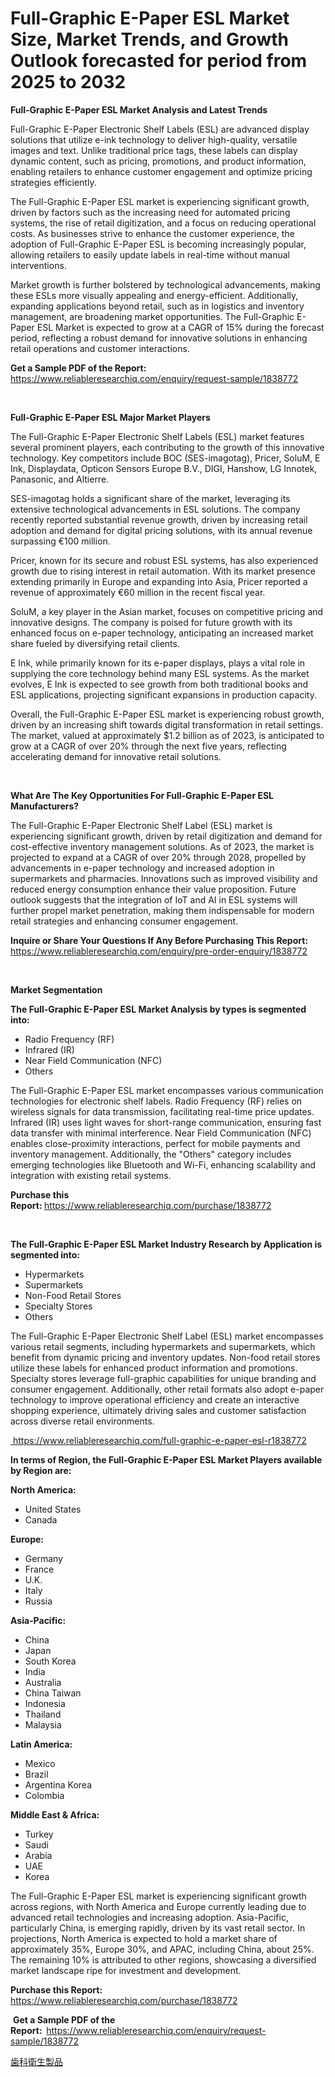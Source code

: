 <p><h1>Full-Graphic E-Paper ESL Market Size, Market Trends, and Growth Outlook forecasted for period from 2025 to 2032</h1></p><p><strong>Full-Graphic E-Paper ESL Market Analysis and Latest Trends</strong></p>
<p><p>Full-Graphic E-Paper Electronic Shelf Labels (ESL) are advanced display solutions that utilize e-ink technology to deliver high-quality, versatile images and text. Unlike traditional price tags, these labels can display dynamic content, such as pricing, promotions, and product information, enabling retailers to enhance customer engagement and optimize pricing strategies efficiently.</p><p>The Full-Graphic E-Paper ESL market is experiencing significant growth, driven by factors such as the increasing need for automated pricing systems, the rise of retail digitization, and a focus on reducing operational costs. As businesses strive to enhance the customer experience, the adoption of Full-Graphic E-Paper ESL is becoming increasingly popular, allowing retailers to easily update labels in real-time without manual interventions.</p><p>Market growth is further bolstered by technological advancements, making these ESLs more visually appealing and energy-efficient. Additionally, expanding applications beyond retail, such as in logistics and inventory management, are broadening market opportunities. The Full-Graphic E-Paper ESL Market is expected to grow at a CAGR of 15% during the forecast period, reflecting a robust demand for innovative solutions in enhancing retail operations and customer interactions.</p></p>
<p><strong>Get a Sample PDF of the Report:&nbsp;</strong> <a href="https://www.reliableresearchiq.com/enquiry/request-sample/1838772?utm_campaign=1102&utm_medium=2&utm_source=Github&utm_content=ia&utm_term=10022025&utm_id=full-graphic-e-paper-esl">https://www.reliableresearchiq.com/enquiry/request-sample/1838772</a></p>
<p>&nbsp;</p>
<p><strong>Full-Graphic E-Paper ESL Major Market Players</strong></p>
<p><p>The Full-Graphic E-Paper Electronic Shelf Labels (ESL) market features several prominent players, each contributing to the growth of this innovative technology. Key competitors include BOC (SES-imagotag), Pricer, SoluM, E Ink, Displaydata, Opticon Sensors Europe B.V., DIGI, Hanshow, LG Innotek, Panasonic, and Altierre.</p><p>SES-imagotag holds a significant share of the market, leveraging its extensive technological advancements in ESL solutions. The company recently reported substantial revenue growth, driven by increasing retail adoption and demand for digital pricing solutions, with its annual revenue surpassing €100 million.</p><p>Pricer, known for its secure and robust ESL systems, has also experienced growth due to rising interest in retail automation. With its market presence extending primarily in Europe and expanding into Asia, Pricer reported a revenue of approximately €60 million in the recent fiscal year.</p><p>SoluM, a key player in the Asian market, focuses on competitive pricing and innovative designs. The company is poised for future growth with its enhanced focus on e-paper technology, anticipating an increased market share fueled by diversifying retail clients.</p><p>E Ink, while primarily known for its e-paper displays, plays a vital role in supplying the core technology behind many ESL systems. As the market evolves, E Ink is expected to see growth from both traditional books and ESL applications, projecting significant expansions in production capacity.</p><p>Overall, the Full-Graphic E-Paper ESL market is experiencing robust growth, driven by an increasing shift towards digital transformation in retail settings. The market, valued at approximately $1.2 billion as of 2023, is anticipated to grow at a CAGR of over 20% through the next five years, reflecting accelerating demand for innovative retail solutions.</p></p>
<p>&nbsp;</p>
<p><strong>What Are The Key Opportunities For Full-Graphic E-Paper ESL Manufacturers?</strong></p>
<p><p>The Full-Graphic E-Paper Electronic Shelf Label (ESL) market is experiencing significant growth, driven by retail digitization and demand for cost-effective inventory management solutions. As of 2023, the market is projected to expand at a CAGR of over 20% through 2028, propelled by advancements in e-paper technology and increased adoption in supermarkets and pharmacies. Innovations such as improved visibility and reduced energy consumption enhance their value proposition. Future outlook suggests that the integration of IoT and AI in ESL systems will further propel market penetration, making them indispensable for modern retail strategies and enhancing consumer engagement.</p></p>
<p><strong>Inquire or Share Your Questions If Any Before Purchasing This Report:</strong> <a href="https://www.reliableresearchiq.com/enquiry/pre-order-enquiry/1838772?utm_campaign=1102&utm_medium=2&utm_source=Github&utm_content=ia&utm_term=10022025&utm_id=full-graphic-e-paper-esl">https://www.reliableresearchiq.com/enquiry/pre-order-enquiry/1838772</a></p>
<p>&nbsp;</p>
<p><strong>Market Segmentation</strong></p>
<p><strong>The Full-Graphic E-Paper ESL Market Analysis by types is segmented into:</strong></p>
<p><ul><li>Radio Frequency (RF)</li><li>Infrared (IR)</li><li>Near Field Communication (NFC)</li><li>Others</li></ul></p>
<p><p>The Full-Graphic E-Paper ESL market encompasses various communication technologies for electronic shelf labels. Radio Frequency (RF) relies on wireless signals for data transmission, facilitating real-time price updates. Infrared (IR) uses light waves for short-range communication, ensuring fast data transfer with minimal interference. Near Field Communication (NFC) enables close-proximity interactions, perfect for mobile payments and inventory management. Additionally, the "Others" category includes emerging technologies like Bluetooth and Wi-Fi, enhancing scalability and integration with existing retail systems.</p></p>
<p><strong>Purchase this Report:&nbsp;</strong><a href="https://www.reliableresearchiq.com/purchase/1838772?utm_campaign=1102&utm_medium=2&utm_source=Github&utm_content=ia&utm_term=10022025&utm_id=full-graphic-e-paper-esl">https://www.reliableresearchiq.com/purchase/1838772</a></p>
<p>&nbsp;</p>
<p><strong>The Full-Graphic E-Paper ESL Market Industry Research by Application is segmented into:</strong></p>
<p><ul><li>Hypermarkets</li><li>Supermarkets</li><li>Non-Food Retail Stores</li><li>Specialty Stores</li><li>Others</li></ul></p>
<p><p>The Full-Graphic E-Paper Electronic Shelf Label (ESL) market encompasses various retail segments, including hypermarkets and supermarkets, which benefit from dynamic pricing and inventory updates. Non-food retail stores utilize these labels for enhanced product information and promotions. Specialty stores leverage full-graphic capabilities for unique branding and consumer engagement. Additionally, other retail formats also adopt e-paper technology to improve operational efficiency and create an interactive shopping experience, ultimately driving sales and customer satisfaction across diverse retail environments.</p></p>
<p><a href="https://www.reliableresearchiq.com/full-graphic-e-paper-esl-r1838772?utm_campaign=1102&utm_medium=2&utm_source=Github&utm_content=ia&utm_term=10022025&utm_id=full-graphic-e-paper-esl">&nbsp;https://www.reliableresearchiq.com/full-graphic-e-paper-esl-r1838772</a></p>
<p><strong>In terms of Region, the Full-Graphic E-Paper ESL Market Players available by Region are:</strong></p>
<p>
    <p> <strong> North America: </strong>
        <ul>
            <li>United States</li>
            <li>Canada</li>
        </ul>
        </p> 
    <p> <strong> Europe: </strong>
        <ul>
            <li>Germany</li>
            <li>France</li>
            <li>U.K.</li>
            <li>Italy</li>
            <li>Russia</li>
        </ul>
        </p> 
    <p> <strong> Asia-Pacific: </strong>
        <ul>
            <li>China</li>
            <li>Japan</li>
            <li>South Korea</li>
            <li>India</li>
            <li>Australia</li>
            <li>China Taiwan</li>
            <li>Indonesia</li>
            <li>Thailand</li>
            <li>Malaysia</li>
        </ul>
        </p> 
    <p> <strong> Latin America: </strong>
        <ul>
            <li>Mexico</li>
            <li>Brazil</li>
            <li>Argentina Korea</li>
            <li>Colombia</li>
        </ul>
        </p> 
    <p> <strong> Middle East & Africa: </strong>
        <ul>
            <li>Turkey</li>
            <li>Saudi</li>
            <li>Arabia</li>
            <li>UAE</li>
            <li>Korea</li>
        </ul>
    </p>
    </p>
<p><p>The Full-Graphic E-Paper ESL market is experiencing significant growth across regions, with North America and Europe currently leading due to advanced retail technologies and increasing adoption. Asia-Pacific, particularly China, is emerging rapidly, driven by its vast retail sector. In projections, North America is expected to hold a market share of approximately 35%, Europe 30%, and APAC, including China, about 25%. The remaining 10% is attributed to other regions, showcasing a diversified market landscape ripe for investment and development.</p></p>
<p><strong>Purchase this Report: </strong><a href="https://www.reliableresearchiq.com/purchase/1838772?utm_campaign=1102&utm_medium=2&utm_source=Github&utm_content=ia&utm_term=10022025&utm_id=full-graphic-e-paper-esl">https://www.reliableresearchiq.com/purchase/1838772</a></p>
<p>&nbsp;<strong>Get a Sample PDF of the Report:&nbsp;&nbsp;</strong><a href="https://www.reliableresearchiq.com/enquiry/request-sample/1838772?utm_campaign=1102&utm_medium=2&utm_source=Github&utm_content=ia&utm_term=10022025&utm_id=full-graphic-e-paper-esl">https://www.reliableresearchiq.com/enquiry/request-sample/1838772</a></p>
<p><strong></strong></p>
<p><p><a href="https://github.com/mohamedbakry57/Market-Research-Report-List-6/blob/main/231955535999.md?utm_campaign=1102&utm_medium=2&utm_source=Github&utm_content=ia&utm_term=10022025&utm_id=full-graphic-e-paper-esl">歯科衛生製品</a></p></p>